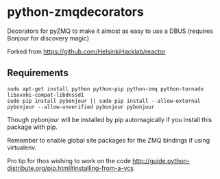 python-zmqdecorators
====================

Decorators for pyZMQ to make it almost as easy to use a DBUS (requires Bonjour for discovery magic)


Forked from <https://github.com/HelsinkiHacklab/reactor>

## Requirements

    sudo apt-get install python python-pip python-zmq python-tornado libavahi-compat-libdnssd1
    sudo pip install pybonjour || sudo pip install --allow-external pybonjour --allow-unverified pybonjour pybonjour 

Though pybonjour will be installed by pip automagically if you install this package with pip. 

Remember to enable global site packages for the ZMQ bindings if using virtualenv.

Pro tip for thos wishing to work on the code <http://guide.python-distribute.org/pip.html#installing-from-a-vcs>

